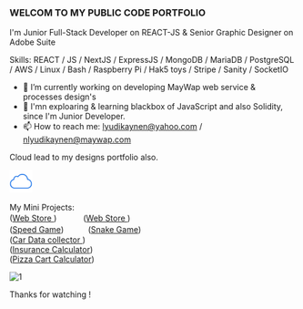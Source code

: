 ###  WELCOM TO MY PUBLIC CODE PORTFOLIO

I'm Junior Full-Stack Developer on REACT-JS  & Senior Graphic Designer on Adobe Suite 

Skills: REACT / JS / NextJS  / ExpressJS / MongoDB / MariaDB / PostgreSQL / AWS  / Linux  / Bash / Raspberry Pi / Hak5 toys / Stripe / Sanity / SocketIO 

- 🔭 I’m currently working on developing MayWap web service & processes design's 
- 🌱 I'mn exploaring & learning blackbox of JavaScript and also Solidity, since I'm Junior Developer.   
- 📫 How to reach me: lyudikaynen@yahoo.com  /  nlyudikaynen@maywap.com

Cloud lead to my designs portfolio also.  <br>

[<img src='/iCloud.png' alt='website' height='40'>](https://theytheycallcall.tumblr.com/) <br>


My Mini Projects: 
<br>
([Web Store ](https://gutta-test.vercel.app/)) ㅤㅤㅤ ([Web Store ](https://gutta-test.vercel.app/))
<br>
([Speed Game](https://public.bc.fi/s2200198/speedGame/))ㅤㅤㅤ ([Snake Game](https://public.bc.fi/s2200198/snake/)) 
<br>
([Car Data collector ](https://public.bc.fi/s2200198/carDb/))
<br>
([Insurance Calculator](https://public.bc.fi/s2200198/Insurance/))
<br>
([Pizza Cart Calculator](https://public.bc.fi/s2200198/pizza2/pizza.html))
<br>



![1](https://user-images.githubusercontent.com/79540594/214652998-066f2341-5b57-46b4-ad52-4c810717510a.jpg)

Thanks for watching !
